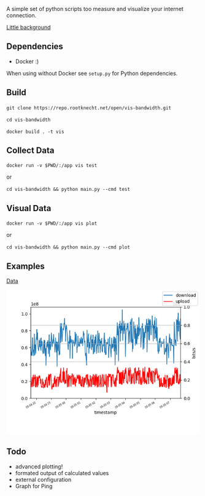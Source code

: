 A simple set of python scripts too measure and visualize your internet connection.

[Little background](https://knowledge.rootknecht.net/testing-internet-connection)

## Dependencies

- Docker :)

When using without Docker see `setup.py` for Python dependencies.

## Build

`git clone https://repo.rootknecht.net/open/vis-bandwidth.git`

`cd vis-bandwidth`

`docker build . -t vis`

## Collect Data

`docker run -v $PWD/:/app vis test`

or

`cd vis-bandwidth && python main.py --cmd test`

## Visual Data

`docker run -v $PWD/:/app vis plot`

or

`cd vis-bandwidth && python main.py --cmd plot`

## Examples

[Data](./results/speedtest.log)

![Plot](./results/bandwidth.png)

## Todo

- advanced plotting!
- formated output of calculated values
- external configuration
- Graph for Ping
